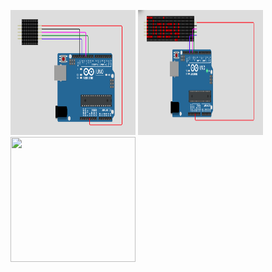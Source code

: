 <img src="https://github.com/yamunah96/LED_DOT-MATRIX/blob/main/circuit.PNG" width="200" height="200"> <img src="https://github.com/yamunah96/LED_DOT-MATRIX/blob/main/display.PNG" width="200" height="200">
<img src="https://s3-whjr-curriculum-uploads.whjr.online/d8e9f641-831c-4444-aef0-e11ea8fba3a5.png" width="200" height="200">
